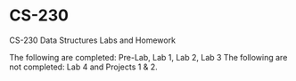 # CS-230
CS-230 Data Structures Labs and Homework

The following are completed:
Pre-Lab, Lab 1, Lab 2, Lab 3 
The following are not completed: Lab 4 and Projects 1 & 2.
